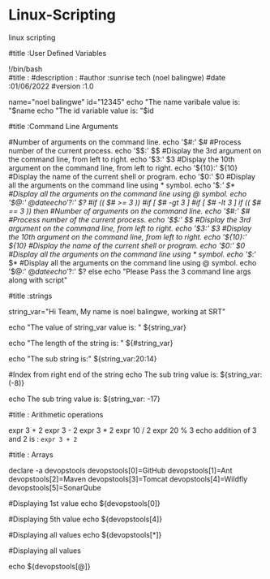 # Linux-Scripting
linux scripting



#title           :User Defined Variables


!/bin/bash      
#title           :
#description     :
#author		     :sunrise tech (noel balingwe)
#date            :01/06/2022
#version         :1.0    

name="noel balingwe"
id="12345"
echo "The name varibale value is: "$name
echo "The id variable value is: "$id



#title           :Command Line Arguments


#Number of arguments on the command line.
echo '$#:' $#
#Process number of the current process.
echo '$$:' $$
#Display the 3rd argument on the command line, from left to right.
echo '$3:' $3
#Display the 10th argument on the command line, from left to right.
echo '${10}:' ${10}
#Display the name of the current shell or program.
echo '$0:' $0
#Display all the arguments on the command line using * symbol.
echo '$*:' $*
#Display all the arguments on the command line using @ symbol.
echo '$@:' $@
date
echo '$?:' $?
#if (( $# >= 3 ))
#if [ $# -gt 3 ]
#if [ $# -lt 3 ]
if (( $# == 3 ))
then
#Number of arguments on the command line.
echo '$#:' $#
#Process number of the current process.
echo '$$:' $$
#Display the 3rd argument on the command line, from left to right.
echo '$3:' $3
#Display the 10th argument on the command line, from left to right.
echo '${10}:' ${10}
#Display the name of the current shell or program.
echo '$0:' $0
#Display all the arguments on the command line using * symbol.
echo '$*:' $*
#Display all the arguments on the command line using @ symbol.
echo '$@:' $@
date
echo '$?:' $?
else
echo "Please Pass the 3 command line args along with script"



#title           :strings



string_var="Hi Team, My name is  noel balingwe, working  at SRT"

echo "The value of string_var value is: " ${string_var}

echo "The length of the string is: " ${#string_var}

echo "The sub string is:"  ${string_var:20:14}

#Index from right end  of the string
echo The sub tring value is:  ${string_var: (-8)}

echo The sub tring value is:  ${string_var: -17}



#title           : Arithmetic operations



expr 3 + 2
expr 3 - 2
expr 3 \* 2
expr 10 / 2
expr 20 % 3
echo addition of 3 and 2 is : `expr 3 + 2`



#title           : Arrays


declare -a devopstools
devopstools[0]=GitHub
devopstools[1]=Ant
devopstools[2]=Maven
devopstools[3]=Tomcat
devopstools[4]=Wildfly
devopstools[5]=SonarQube


#Displaying 1st value
echo ${devopstools[0]}

#Displaying 5th value
echo ${devopstools[4]}

#Displaying all values
echo ${devopstools[*]}

#Displaying all values

echo ${devopstools[@]}
